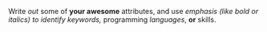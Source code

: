 Write _out_ some of __your awesome__ attributes, and use __emphasis (like bold or italics) to identify_ keywords,_ programming *languages*, **or** skills. 

